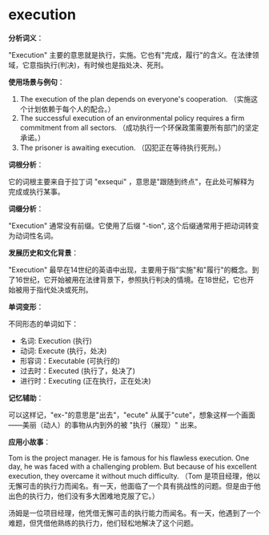 # execution

**分析词义**：

  

"Execution" 主要的意思就是执行，实施。它也有"完成，履行"的含义。在法律领域，它意指执行(判决)，有时候也是指处决、死刑。

  

**使用场景与例句**：

  

1.  The execution of the plan depends on everyone's cooperation. （实施这个计划依赖于每个人的配合。）
2.  The successful execution of an environmental policy requires a firm commitment from all sectors. （成功执行一个环保政策需要所有部门的坚定承诺。）
3.  The prisoner is awaiting execution. （囚犯正在等待执行死刑。）

  

**词根分析**：

  

它的词根主要来自于拉丁词 "exsequi" ，意思是"跟随到终点"，在此处可解释为完成或执行某事。

  

**词缀分析**：

  

"Execution" 通常没有前缀。它使用了后缀 "-tion", 这个后缀通常用于把动词转变为动词性名词。

  

**发展历史和文化背景**：

  

"Execution" 最早在14世纪的英语中出现，主要用于指"实施"和"履行"的概念。到了16世纪，它开始被用在法律背景下，参照执行判决的情境。在18世纪，它也开始被用于指代处决或死刑。

  

**单词变形**：

  

不同形态的单词如下：

  

*   名词: Execution (执行)
*   动词: Execute (执行，处决)
*   形容词：Executable (可执行的)
*   过去时：Executed (执行了，处决了)
*   进行时：Executing (正在执行，正在处决)

  

**记忆辅助**：

  

可以这样记，"ex-"的意思是"出去"，"ecute" 从属于"cute"，想象这样一个画面——美丽（动人）的事物从内到外的被 "执行（展现）" 出来。

  

**应用小故事**：

  

Tom is the project manager. He is famous for his flawless execution. One day, he was faced with a challenging problem. But because of his excellent execution, they overcame it without much difficulty. （Tom 是项目经理，他以无懈可击的执行力而闻名。有一天，他面临了一个具有挑战性的问题。但是由于他出色的执行力，他们没有多大困难地克服了它。）

  

汤姆是一位项目经理，他凭借无懈可击的执行能力而闻名。有一天，他遇到了一个难题，但凭借他熟练的执行力，他们轻松地解决了这个问题。
